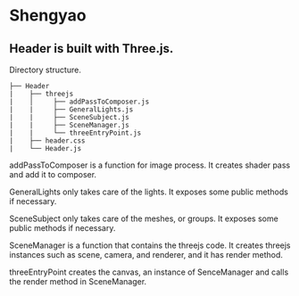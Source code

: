 # Shengyao
## Header is built with Three.js.
Directory structure. 
```
├── Header
|    ├── threejs
|    │     ├── addPassToComposer.js
|    |     ├── GeneralLights.js
|    |     ├── SceneSubject.js
|    |     ├── SceneManager.js
|    |     └── threeEntryPoint.js
|    ├── header.css
|    └── Header.js
```

addPassToComposer is a function for image process. It creates shader pass and add it to composer. 

GeneralLights only takes care of the lights. It exposes some public methods if necessary.

SceneSubject only takes care of the meshes, or groups. It exposes some public methods if necessary. 

SceneManager is a function that contains the threejs code. It creates threejs instances such as scene, camera, and renderer, and it has render method. 

threeEntryPoint creates the canvas, an instance of SenceManager and calls the render method in SceneManager. 


